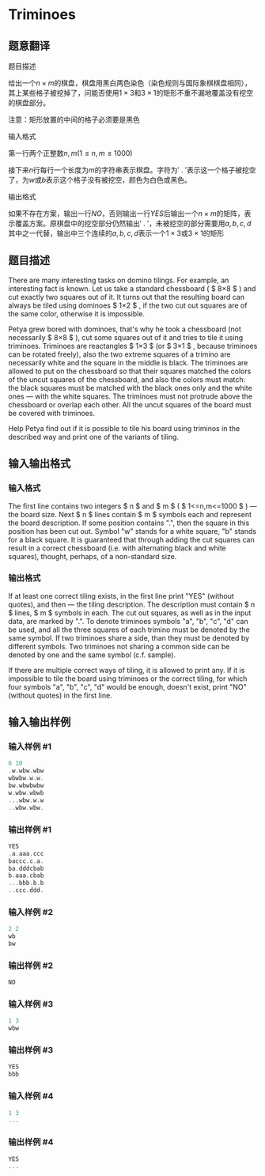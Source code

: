 # Triminoes

## 题意翻译

题目描述

给出一个$n \times m$的棋盘，棋盘用黑白两色染色（染色规则与国际象棋棋盘相同），其上某些格子被挖掉了，问能否使用$1 \times 3$和$3 \times 1$的矩形不重不漏地覆盖没有挖空的棋盘部分。

注意：矩形放置的中间的格子必须要是黑色

输入格式

第一行两个正整数$n,m(1 \leq n,m \leq 1000)$

接下来$n$行每行一个长度为$m$的字符串表示棋盘。字符为$'\ .\ '$表示这一个格子被挖空了，为$w$或$b$表示这个格子没有被挖空，颜色为白色或黑色。

输出格式

如果不存在方案，输出一行$NO$，否则输出一行$YES$后输出一个$n \times m$的矩阵，表示覆盖方案。原棋盘中的挖空部分仍然输出$'\ .\ '$，未被挖空的部分需要用$a,b,c,d$其中之一代替，输出中三个连续的$a,b,c,d$表示一个$1 \times 3$或$3 \times 1$的矩形

## 题目描述

There are many interesting tasks on domino tilings. For example, an interesting fact is known. Let us take a standard chessboard ( $ 8×8 $ ) and cut exactly two squares out of it. It turns out that the resulting board can always be tiled using dominoes $ 1×2 $ , if the two cut out squares are of the same color, otherwise it is impossible.

Petya grew bored with dominoes, that's why he took a chessboard (not necessarily $ 8×8 $ ), cut some squares out of it and tries to tile it using triminoes. Triminoes are reactangles $ 1×3 $ (or $ 3×1 $ , because triminoes can be rotated freely), also the two extreme squares of a trimino are necessarily white and the square in the middle is black. The triminoes are allowed to put on the chessboard so that their squares matched the colors of the uncut squares of the chessboard, and also the colors must match: the black squares must be matched with the black ones only and the white ones — with the white squares. The triminoes must not protrude above the chessboard or overlap each other. All the uncut squares of the board must be covered with triminoes.

Help Petya find out if it is possible to tile his board using triminos in the described way and print one of the variants of tiling.

## 输入输出格式

### 输入格式

The first line contains two integers $ n $ and $ m $ ( $ 1<=n,m<=1000 $ ) — the board size. Next $ n $ lines contain $ m $ symbols each and represent the board description. If some position contains ".", then the square in this position has been cut out. Symbol "w" stands for a white square, "b" stands for a black square. It is guaranteed that through adding the cut squares can result in a correct chessboard (i.e. with alternating black and white squares), thought, perhaps, of a non-standard size.

### 输出格式

If at least one correct tiling exists, in the first line print "YES" (without quotes), and then — the tiling description. The description must contain $ n $ lines, $ m $ symbols in each. The cut out squares, as well as in the input data, are marked by ".". To denote triminoes symbols "a", "b", "c", "d" can be used, and all the three squares of each trimino must be denoted by the same symbol. If two triminoes share a side, than they must be denoted by different symbols. Two triminoes not sharing a common side can be denoted by one and the same symbol (c.f. sample).

If there are multiple correct ways of tiling, it is allowed to print any. If it is impossible to tile the board using triminoes or the correct tiling, for which four symbols "a", "b", "c", "d" would be enough, doesn't exist, print "NO" (without quotes) in the first line.

## 输入输出样例

### 输入样例 #1

```cpp
6 10
.w.wbw.wbw
wbwbw.w.w.
bw.wbwbwbw
w.wbw.wbwb
...wbw.w.w
..wbw.wbw.

```
### 输出样例 #1

```cpp
YES
.a.aaa.ccc
baccc.c.a.
ba.dddcbab
b.aaa.cbab
...bbb.b.b
..ccc.ddd.
```


### 输入样例 #2

```cpp
2 2
wb
bw

```
### 输出样例 #2

```cpp
NO

```
### 输入样例 #3

```cpp
1 3
wbw

```
### 输出样例 #3

```cpp
YES
bbb

```
### 输入样例 #4

```cpp
1 3
...

```
### 输出样例 #4

```cpp
YES
...

```
